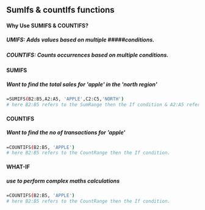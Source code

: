## SumIfs & countIfs functions

#### Why Use SUMIFS & COUNTIFS?
##### UMIFS: Adds values based on multiple #####conditions.
##### COUNTIFS: Counts occurrences based on multiple conditions.

#### SUMIFS
##### Want to find the total sales for 'apple' in the 'north region'

```sh
=SUMIFS(B2:B5,A2:A5, 'APPLE',C2:C5,'NORTH')
# here B2:B5 refers to the SumRange then the If condition & A2:A5 refers to the Criterial-1 & C2:C5 refers to 2nd criteria. 
```

#### COUNTIFS
##### Want to find the no of transactions for 'apple'

```sh
=COUNTIFS(B2:B5, 'APPLE')
# here B2:B5 refers to the CountRange then the If condition. 
```

#### WHAT-IF
##### use to perform complex maths calculations

```sh
=COUNTIFS(B2:B5, 'APPLE')
# here B2:B5 refers to the CountRange then the If condition. 
```